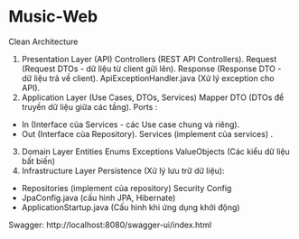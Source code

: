 # Music-Web
Clean Architecture
1. Presentation Layer (API)
Controllers (REST API Controllers).
Request (Request DTOs - dữ liệu từ client gửi lên).
Response (Response DTO - dữ liệu trả về client).
ApiExceptionHandler.java (Xử lý exception cho API).
2. Application Layer (Use Cases, DTOs, Services)
Mapper
DTO (DTOs để truyền dữ liệu giữa các tầng).
Ports : 
- In (Interface của Services - các Use case chung và riêng).
- Out (Interface của Repository).
Services (implement của services) .
3. Domain Layer
Entities
Enums
Exceptions
ValueObjects (Các kiểu dữ liệu bất biến)
4. Infrastructure Layer
Persistence (Xử lý lưu trữ dữ liệu):
- Repositories (implement của repository)
Security
Config
- JpaConfig.java (cấu hình JPA, Hibernate)
- ApplicationStartup.java (Cấu hình khi ứng dụng khởi động)

Swagger: http://localhost:8080/swagger-ui/index.html